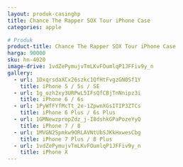 ```yaml
---
layout: produk-casinghp
title: Chance The Rapper SOX Tour iPhone Case
categories: apple

# Produk
product-title: Chance The Rapper SOX Tour iPhone Case
harga: 90000
sku: hn-4020
image-drive: 1vdZePymujvTmLKvFOumlqP1JFFiv9y_n
gallery:
  - url: 1DxqrsdaXCx26szkc1QfHtFvgzGN0Sf1Y
    title: iPhone 5 / 5s / SE
  - url: 1g_ozh2xy3URPwL5IFsQfCBjTnNnipz3i
    title: iPhone 6 / 6s
  - url: 1PyWfFYfMcTt_2e-1ZpwnXGsITIP3ZTCs
    title: iPhone 6 Plus / 6s Plus
  - url: 1GMNewzpropZdz_j-I8dshkGPaPozeYyQ
    title: iPhone 7 / 8
  - url: 1MVGN2Spmkw9ORLAVNtUbSJKkHxwesCbg
    title: iPhone 7 Plus / 8 Plus
  - url: 1vdZePymujvTmLKvFOumlqP1JFFiv9y_n
    title: iPhone X
---
```

